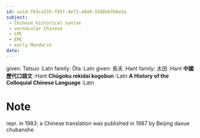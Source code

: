 ```yaml
---
id: uuid-f63ca315-f85f-4ef1-a0a9-3240ebfb6e2a
subject: 
 - Chinese historical syntax
 - vernacular Chinese
 - LMC
 - EMC
 - early Mandarin
date: 
---
```


given: Tatsuo :Latn
family: Ōta :Latn
given: 長夫 :Hant
family: 太田 :Hant
**中國歷代口語文** :Hant
**Chūgoku rekidai kogobun** :Latn
**A History of the Colloquial Chinese Language** :Latn
# Note
repr. in 1983; a Chinese translation was published in 1987 by Beijing daxue chubanshe